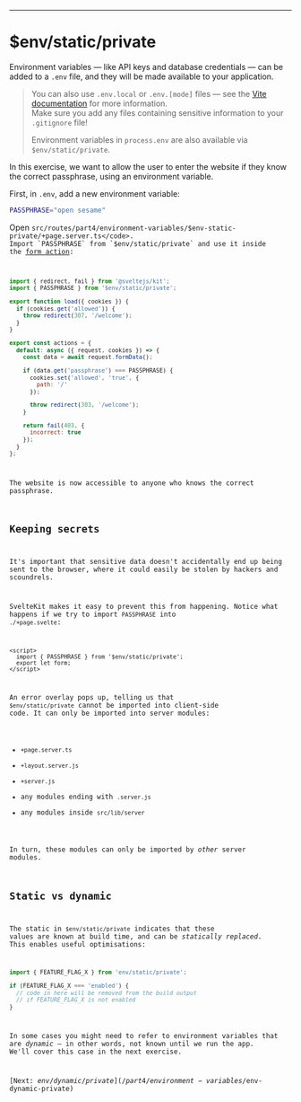 ------
# **$env/static/private**
Environment variables — like API keys and database credentials — can be added to a <code data-file="/.env">.env</code> file, and they will be made available to your application.

> You can also use `.env.local` or `.env.[mode]` files — see the [Vite documentation](https://vitejs.dev/guide/env-and-mode.html#env-files) for more information.  
> Make sure you add any files containing sensitive information to your `.gitignore` file!
>
> Environment variables in `process.env` are also available via `$env/static/private`.

In this exercise, we want to allow the user to enter the website if they know the correct passphrase, using an environment variable.

First, in <code data-file="/.env">.env</code>, add a new environment variable:
```bash title=".env" /"open sesame"/
PASSPHRASE="open sesame"
```

Open <code data-file="src/routes/part4/environment-variables/$env-static-private/+page.server.ts">src/routes/part4/environment-variables/$env-static-private/+page.server.ts</code>. Import `PASSPHRASE` from `$env/static/private` and use it inside the [form action](/part3/forms/form-element):
```js title="src/routes/part4/environment-variables/$env-static-private/+page.server.ts" "import { PASSPHRASE } from '$env/static/private';" "PASSPHRASE"
import { redirect, fail } from '@sveltejs/kit';
import { PASSPHRASE } from '$env/static/private';

export function load({ cookies }) {
  if (cookies.get('allowed')) {
    throw redirect(307, '/welcome');
  }
}

export const actions = {
  default: async ({ request, cookies }) => {
    const data = await request.formData();

    if (data.get('passphrase') === PASSPHRASE) {
      cookies.set('allowed', 'true', {
        path: '/'
      });

      throw redirect(303, '/welcome');
    }

    return fail(403, {
      incorrect: true
    });
  }
};
```
The website is now accessible to anyone who knows the correct passphrase.

## Keeping secrets ## 

It's important that sensitive data doesn't accidentally end up being sent to the browser, where it could easily be stolen by hackers and scoundrels.  

SvelteKit makes it easy to prevent this from happening. Notice what happens if we try to import `PASSPHRASE` into <code data-file="./+page.svelte">./+page.svelte</code>:
```svelte title="src/routes/part4/environment-variables/$env-static-private/+page.svelte" "import { PASSPHRASE } from '$env/static/private';"
<script>
  import { PASSPHRASE } from '$env/static/private';
  export let form;
</script>
```

An error overlay pops up, telling us that `$env/static/private` cannot be imported into client-side code. It can only be imported into server modules:  
- `+page.server.ts`
- `+layout.server.js`
- `+server.js`
- any modules ending with `.server.js`
- any modules inside `src/lib/server`

In turn, these modules can only be imported by _other_ server modules.

## Static vs dynamic ## 

The static in `$env/static/private` indicates that these values are known at build time, and can be _statically replaced_. This enables useful optimisations:
```javascript
import { FEATURE_FLAG_X } from 'env/static/private';

if (FEATURE_FLAG_X === 'enabled') {
  // code in here will be removed from the build output
  // if FEATURE_FLAG_X is not enabled
}
```

In some cases you might need to refer to environment variables that are _dynamic_ — in other words, not known until we run the app. We'll cover this case in the next exercise.  

[Next: $env/dynamic/private](/part4/environment-variables/$env-dynamic-private)
